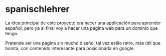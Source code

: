 # spanischlehrer

La idea principal de este proyecto era hacer una applicación para aprender español, pero ya al final voy a hacer una página web para un dominio que tengo.

Pretende ser una página sin mucho diseño, tal vez estilo retro, más útil que bonita, con contenido interesante para posicionarla en google.
